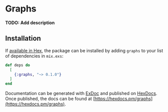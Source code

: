 # Graphs

**TODO: Add description**

## Installation

If [available in Hex](https://hex.pm/docs/publish), the package can be installed
by adding `graphs` to your list of dependencies in `mix.exs`:

```elixir
def deps do
  [
    {:graphs, "~> 0.1.0"}
  ]
end
```

Documentation can be generated with [ExDoc](https://github.com/elixir-lang/ex_doc)
and published on [HexDocs](https://hexdocs.pm). Once published, the docs can
be found at [https://hexdocs.pm/graphs](https://hexdocs.pm/graphs).

